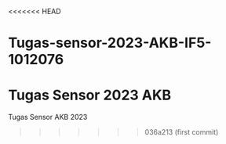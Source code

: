 <<<<<<< HEAD
# Tugas-sensor-2023-AKB-IF5-1012076
Tugas Sensor 2023 AKB
=======


Tugas Sensor AKB 2023
>>>>>>> 036a213 (first commit)
